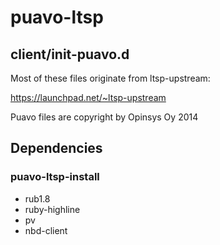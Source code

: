 # puavo-ltsp


## client/init-puavo.d

Most of these files originate from ltsp-upstream:

https://launchpad.net/~ltsp-upstream

Puavo files are copyright by Opinsys Oy 2014

## Dependencies

### puavo-ltsp-install

- rub1.8
- ruby-highline
- pv
- nbd-client
